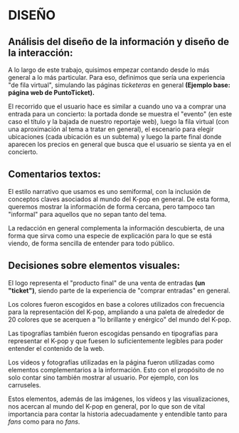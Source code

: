 # DISEÑO

## Análisis del diseño de la información y diseño de la interacción:

A lo largo de este trabajo, quisimos empezar contando desde lo más general a lo más particular. Para eso, definimos que sería una experiencia "de fila virtual", simulando las páginas _ticketeras_ en general **(Ejemplo base: página web de PuntoTicket).**

El recorrido que el usuario hace es similar a cuando uno va a comprar una entrada para un concierto: la portada donde se muestra el "evento" (en este caso el título y la bajada de nuestro reportaje web), luego la fila virtual (con una aproximación al tema a tratar en general), el escenario para elegir ubicaciones (cada ubicación es un subtema) y luego la parte final donde aparecen los precios en general que busca que el usuario se sienta ya en el concierto. 

## Comentarios textos:

El estilo narrativo que usamos es uno semiformal, con la inclusión de conceptos claves asociados al mundo del K-pop en general. De esta forma, queremos mostrar la información de forma cercana, pero tampoco tan "informal" para aquellos que no sepan tanto del tema.

La redacción en general complementa la información descubierta, de una forma que sirva como una especie de explicación para lo que se está viendo, de forma sencilla de entender para todo público.

## Decisiones sobre elementos visuales: 

El logo representa el "producto final" de una venta de entradas **(un "ticket")**, siendo parte de la experiencia de "comprar entradas" en general. 

Los colores fueron escogidos en base a colores utilizados con frecuencia para la representación del K-pop, ampliando a una paleta de alrededor de 20 colores que se acerquen a "lo brillante y enérgico" del mundo del K-pop.

Las tipografías también fueron escogidas pensando en tipografías para representar el K-pop y que fuesen lo suficientemente legibles para poder entender el contenido de la web.

Los videos y fotografías utilizadas en la página fueron utilizadas como elementos complementarios a la información. Esto con el propósito de no solo contar sino también mostrar al usuario. Por ejemplo, con los carruseles. 

Estos elementos, además de las imágenes, los vídeos y las visualizaciones, nos acercan al mundo del K-pop en general, por lo que son de vital importancia para contar la historia adecuadamente y entendible tanto para _fans_ como para no _fans_.
